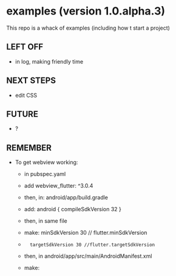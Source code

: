 # examples (version 1.0.alpha.3)
This repo is a whack of examples (including how t start a project)

## LEFT OFF
* in log, making friendly time

## NEXT STEPS 
  * edit CSS

## FUTURE
  * ?

## REMEMBER
* To get webview working:
    + in pubspec.yaml
    + add webview_flutter: ^3.0.4
    
    + then, in: android/app/build.gradle
    + add: android { compileSdkVersion 32 }
    + then, in same file
    + make: minSdkVersion 30 // flutter.minSdkVersion
    +       targetSdkVersion 30 //flutter.targetSdkVersion

    + then, in android/app/src/main/AndroidManifest.xml
    + make: <uses-permission android:name="android.permission.INTERNET"/>   

